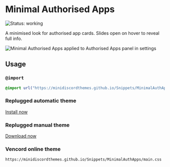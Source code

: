 [preview]: https://minidiscordthemes.github.io/Snippets/MinimalAuthApps/preview.avif

# Minimal Authorised Apps
![Status: working](https://img.shields.io/badge/status-working-green?style=flat-square)

A minimised look for authorised app cards. Slides open on hover to reveal full info.

![Minimal Authorised Apps applied to Authorised Apps panel in settings][preview]

## Usage
### `@import`
```css
@import url("https://minidiscordthemes.github.io/Snippets/MinimalAuthApps/main.css");
```
### Replugged automatic theme
[Install now](https://replugged.dev/install?identifier=net.saltssaumure.MinimalAuthApps)
### Replugged manual theme
[Download now](https://github.com/MiniDiscordThemes/Snippets/releases/latest/download/net.saltssaumure.MinimalAuthApps.asar)
### Vencord online theme
```
https://minidiscordthemes.github.io/Snippets/MinimalAuthApps/main.css
```